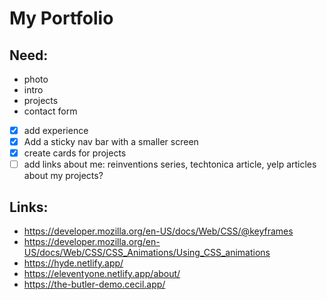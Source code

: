 # My Portfolio
## Need:
- photo
- intro
- projects
- contact form
- [x] add experience
- [x] Add a sticky nav bar with a smaller screen
- [x] create cards for projects
- [ ] add links about me: reinventions series, techtonica article, yelp articles about my projects?
## Links: 
- https://developer.mozilla.org/en-US/docs/Web/CSS/@keyframes
- https://developer.mozilla.org/en-US/docs/Web/CSS/CSS_Animations/Using_CSS_animations
- https://hyde.netlify.app/
- https://eleventyone.netlify.app/about/
- https://the-butler-demo.cecil.app/

